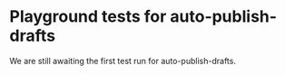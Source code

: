 # Playground tests for auto-publish-drafts
We are still awaiting the first test run for auto-publish-drafts.
